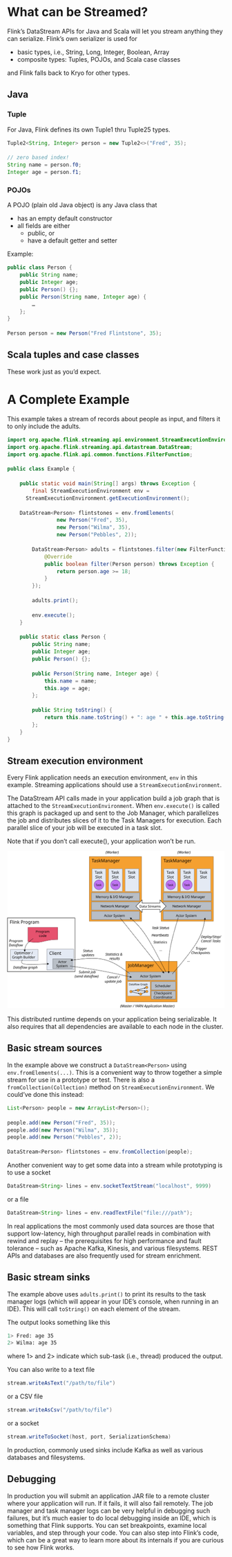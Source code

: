 # What can be Streamed?

Flink’s DataStream APIs for Java and Scala will let you stream anything they can serialize. Flink’s own serializer is used for

- basic types, i.e., String, Long, Integer, Boolean, Array
- composite types: Tuples, POJOs, and Scala case classes

and Flink falls back to Kryo for other types.

## Java

### Tuple

For Java, Flink defines its own Tuple1 thru Tuple25 types.

```java
Tuple2<String, Integer> person = new Tuple2<>("Fred", 35);

// zero based index!  
String name = person.f0;
Integer age = person.f1;
```

### POJOs

A POJO (plain old Java object) is any Java class that

- has an empty default constructor
- all fields are either
  - public, or
  - have a default getter and setter


Example:

```java
public class Person {
    public String name;  
    public Integer age;  
    public Person() {};  
    public Person(String name, Integer age) {  
        …  
    };  
}  

Person person = new Person("Fred Flintstone", 35);
```

## Scala tuples and case classes

These work just as you’d expect.

# A Complete Example

This example takes a stream of records about people as input, and filters it to only include the adults.

```java
import org.apache.flink.streaming.api.environment.StreamExecutionEnvironment;
import org.apache.flink.streaming.api.datastream.DataStream;
import org.apache.flink.api.common.functions.FilterFunction;

public class Example {

	public static void main(String[] args) throws Exception {
		final StreamExecutionEnvironment env =
      StreamExecutionEnvironment.getExecutionEnvironment();

    DataStream<Person> flintstones = env.fromElements(
				new Person("Fred", 35),
				new Person("Wilma", 35),
				new Person("Pebbles", 2));

		DataStream<Person> adults = flintstones.filter(new FilterFunction<Person>() {
			@Override
			public boolean filter(Person person) throws Exception {
				return person.age >= 18;
			}
		});

		adults.print();

		env.execute();
	}

	public static class Person {
		public String name;
		public Integer age;
		public Person() {};

		public Person(String name, Integer age) {
			this.name = name;
			this.age = age;
		};

		public String toString() {
			return this.name.toString() + ": age " + this.age.toString();
		};
	}
}
```

## Stream execution environment

Every Flink application needs an execution environment, `env` in this example. Streaming applications should use a `StreamExecutionEnvironment`.

The DataStream API calls made in your application build a job graph that is attached to the `StreamExecutionEnvironment`. When `env.execute()` is called this graph is packaged up and sent to the Job Manager, which parallelizes the job and distributes slices of it to the Task Managers for execution. Each parallel slice of your job will be executed in a task slot.

Note that if you don’t call execute(), your application won’t be run.

![](processes.svg)

This distributed runtime depends on your application being serializable. It also requires that all dependencies are available to each node in the cluster.

## Basic stream sources

In the example above we construct a `DataStream<Person>` using `env.fromElements(...)`. This is a convenient way to throw together a simple stream for use in a prototype or test. There is also a `fromCollection(Collection)` method on `StreamExecutionEnvironment`. We could’ve done this instead:

```java
List<Person> people = new ArrayList<Person>();

people.add(new Person("Fred", 35));
people.add(new Person("Wilma", 35));
people.add(new Person("Pebbles", 2));

DataStream<Person> flintstones = env.fromCollection(people);
```

Another convenient way to get some data into a stream while prototyping is to use a socket

```java
DataStream<String> lines = env.socketTextStream("localhost", 9999)
```

or a file

```java
DataStream<String> lines = env.readTextFile("file:///path");
```

In real applications the most commonly used data sources are those that support low-latency, high throughput parallel reads in combination with rewind and replay – the prerequisites for high performance and fault tolerance – such as Apache Kafka, Kinesis, and various filesystems. REST APIs and databases are also frequently used for stream enrichment.

## Basic stream sinks

The example above uses `adults.print()` to print its results to the task manager logs (which will appear in your IDE’s console, when running in an IDE). This will call `toString()` on each element of the stream.

The output looks something like this

```sh
1> Fred: age 35
2> Wilma: age 35
```

where 1> and 2> indicate which sub-task (i.e., thread) produced the output.

You can also write to a text file

```java
stream.writeAsText("/path/to/file")
```

or a CSV file

```java
stream.writeAsCsv("/path/to/file")
```

or a socket

```java
stream.writeToSocket(host, port, SerializationSchema)
```

In production, commonly used sinks include Kafka as well as various databases and filesystems.

## Debugging

In production you will submit an application JAR file to a remote cluster where your application will run. If it fails, it will also fail remotely. The job manager and task manager logs can be very helpful in debugging such failures, but it’s much easier to do local debugging inside an IDE, which is something that Flink supports. You can set breakpoints, examine local variables, and step through your code. You can also step into Flink’s code, which can be a great way to learn more about its internals if you are curious to see how Flink works.